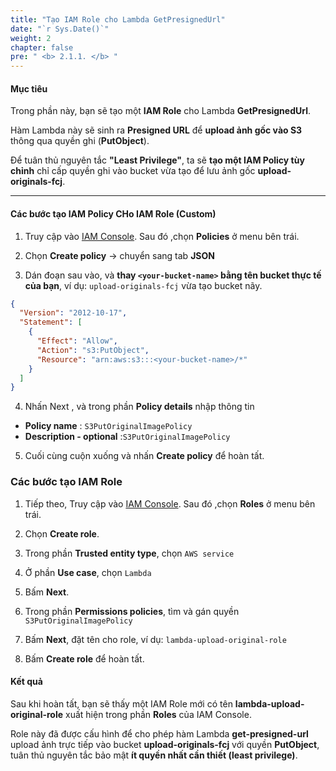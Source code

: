 ```yaml
---
title: "Tạo IAM Role cho Lambda GetPresignedUrl"
date: "`r Sys.Date()`"
weight: 2
chapter: false
pre: " <b> 2.1.1. </b> "
---
```


#### Mục tiêu

Trong phần này, bạn sẽ tạo một **IAM Role** cho Lambda **GetPresignedUrl**.

Hàm Lambda này sẽ sinh ra **Presigned URL** để **upload ảnh gốc vào S3** thông qua quyền ghi (**PutObject**).  

Để tuân thủ nguyên tắc **"Least Privilege"**, ta sẽ **tạo một IAM Policy tùy chỉnh** chỉ cấp quyền ghi vào bucket vừa tạo để lưu ảnh gốc **upload-originals-fcj**.

---

#### Các bước tạo IAM Policy CHo IAM Role (Custom)

1. Truy cập vào [IAM Console](https://console.aws.amazon.com/iam/home). Sau đó ,chọn **Policies** ở menu bên trái.

2. Chọn **Create policy** → chuyển sang tab **JSON**

3. Dán đoạn sau vào, và **thay `<your-bucket-name>` bằng tên bucket thực tế của bạn**, ví dụ: `upload-originals-fcj` vừa tạo bucket nãy.

```json
{
  "Version": "2012-10-17",
  "Statement": [
    {
      "Effect": "Allow",
      "Action": "s3:PutObject",
      "Resource": "arn:aws:s3:::<your-bucket-name>/*"
    }
  ]
}
```
4. Nhấn Next , và trong phần **Policy details**  nhập thông tin

- **Policy name** : `S3PutOriginalImagePolicy`
- **Description - optional** :`S3PutOriginalImagePolicy `

5. Cuối cùng cuộn xuống và nhấn **Create policy** để hoàn tất.


### Các bước tạo IAM Role

1. Tiếp theo,  Truy cập vào [IAM Console](https://console.aws.amazon.com/iam/home). Sau đó ,chọn **Roles** ở menu bên trái.

2. Chọn **Create role**.

3. Trong phần **Trusted entity type**, chọn `AWS service`

4. Ở phần **Use case**, chọn `Lambda`

5. Bấm **Next**.

6. Trong phần **Permissions policies**, tìm và gán quyền `S3PutOriginalImagePolicy`  
  
7. Bấm **Next**, đặt tên cho role, ví dụ: `lambda-upload-original-role`

8. Bấm **Create role** để hoàn tất.

#### Kết quả

Sau khi hoàn tất, bạn sẽ thấy một IAM Role mới có tên **lambda-upload-original-role** xuất hiện trong phần **Roles** của IAM Console.

Role này đã được cấu hình để cho phép hàm Lambda **get-presigned-url** upload ảnh trực tiếp vào bucket **upload-originals-fcj** với quyền **PutObject**, tuân thủ nguyên tắc bảo mật **ít quyền nhất cần thiết (least privilege)**.
